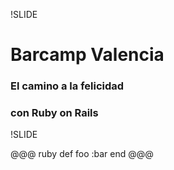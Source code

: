 !SLIDE

# Barcamp Valencia

### El camino a la felicidad
### con Ruby on Rails
<!-- <br />
[:felipe-talavera-armero => ["Iamfelipe.com"](http://iamfelipe.com)] -->

!SLIDE

@@@ ruby
def foo
  :bar
end
@@@